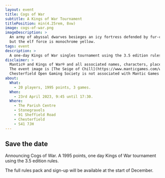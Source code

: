 ```yaml
---
layout: event
title: Cogs of War
subtitle: A Kings of War Tournament
titlePosition: min(4.25rem, 8vw)
image: cogs-of-war.png
imageDescription: >
  An army of abyssal dwarves besieges an icy fortress defended by fur-clad humans. Most of the image is in greyscale,
  but the elf force is monochrome yellow.
tags: event
description: >
  A one-day Kings of War singles tournament using the 3.5 edition rules.
disclaimer: >
  Mantic® and Kings of War® and all associated names, characters, places, and things are copyright © and ™ Mantic Games.
  The event image is [The Seige of Chill](https://www.manticgames.com/wallpapers/) © Mantic Games.
  Chesterfield Open Gaming Society is not associated with Mantic Games in any way.
about:
  What:
    - 20 players, 1995 points, 3 games.
  When:
    - 23rd April 2023, 9:45 until 17:30.
  Where:
    - The Parish Centre
    - Stonegravels
    - 91 Sheffield Road
    - Chesterfield
    - S41 7JH
---
```

## Save the date

<p class="lead">
  Announcing Cogs of War. A 1995 points, one day Kings of War tournament using the 3.5 edition rules.
</p>

The full rules pack and sign-up will be available at the start of December.

